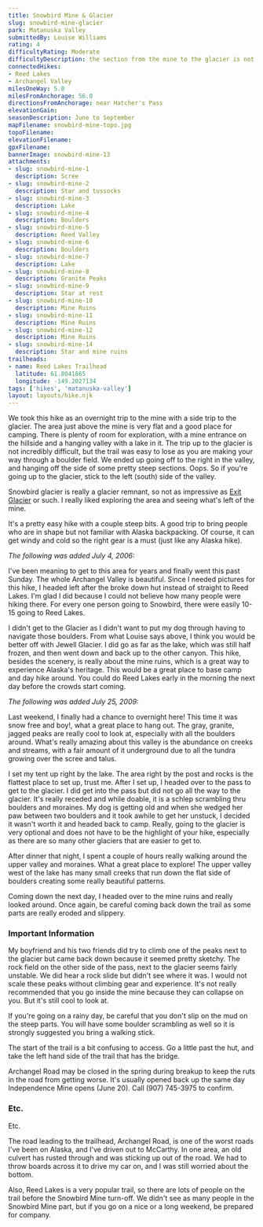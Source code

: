 ```yaml
---
title: Snowbird Mine & Glacier
slug: snowbird-mine-glacier
park: Matanuska Valley
submittedBy: Louise Williams
rating: 4
difficultyRating: Moderate
difficultyDescription: the section from the mine to the glacier is not too steep but the trail is easy to lose and there may be some scrambling involved.
connectedHikes:
- Reed Lakes
- Archangel Valley
milesOneWay: 5.0
milesFromAnchorage: 56.0
directionsFromAnchorage: near Hatcher's Pass
elevationGain: 
seasonDescription: June to September
mapFilename: snowbird-mine-topo.jpg
topoFilename: 
elevationFilename: 
gpxFilename: 
bannerImage: snowbird-mine-13
attachments:
- slug: snowbird-mine-1
  description: Scree
- slug: snowbird-mine-2
  description: Star and tussocks
- slug: snowbird-mine-3
  description: Lake
- slug: snowbird-mine-4
  description: Boulders
- slug: snowbird-mine-5
  description: Reed Valley
- slug: snowbird-mine-6
  description: Boulders
- slug: snowbird-mine-7
  description: Lake
- slug: snowbird-mine-8
  description: Granite Peaks
- slug: snowbird-mine-9
  description: Star at rest
- slug: snowbird-mine-10
  description: Mine Ruins
- slug: snowbird-mine-11
  description: Mine Ruins
- slug: snowbird-mine-12
  description: Mine Ruins
- slug: snowbird-mine-14
  description: Star and mine ruins
trailheads:
- name: Reed Lakes Trailhead
  latitude: 61.8041865
  longitude: -149.2027134
tags: ['hikes', 'matanuska-valley']
layout: layouts/hike.njk
---
```

We took this hike as an overnight trip to the mine with a side trip to the glacier. The area just above the mine is very flat and a good place for camping. There is plenty of room for exploration, with a mine entrance on the hillside and a hanging valley with a lake in it.
The trip up to the glacier is not incredibly difficult, but the trail was easy to lose as you are making your way through a boulder field. We ended up going off to the right in the valley, and hanging off the side of some pretty steep sections. Oops. So if you're going up to the glacier, stick to the left (south) side of the valley.

Snowbird glacier is really a glacier remnant, so not as impressive as [Exit Glacier](http://alaskahikesearch.com/hikes/exit-glacier-and-harding-icefield/ "Exit Glacier & Harding Icefield") or such. I really liked exploring the area and seeing what's left of the mine.

It's a pretty easy hike with a couple steep bits. A good trip to bring people who are in shape but not familiar with Alaska backpacking. Of course, it can get windy and cold so the right gear is a must (just like any Alaska hike).

*The following was added July 4, 2006:*

I've been meaning to get to this area for years and finally went this past Sunday. The whole Archangel Valley is beautiful. Since I needed pictures for this hike, I headed left after the broke down hut instead of straight to Reed Lakes. I'm glad I did because I could not believe how many people were hiking there. For every one person going to Snowbird, there were easily 10-15 going to Reed Lakes.

I didn't get to the Glacier as I didn't want to put my dog through having to navigate those boulders. From what Louise says above, I think you would be better off with Jewell Glacier. I did go as far as the lake, which was still half frozen, and then went down and back up to the other canyon. This hike, besides the scenery, is really about the mine ruins, which is a great way to experience Alaska's heritage. This would be a great place to base camp and day hike around. You could do Reed Lakes early in the morning the next day before the crowds start coming.

*The following was added July 25, 2009:*

Last weekend, I finally had a chance to overnight here! This time it was snow free and boy!, what a great place to hang out. The gray, granite, jagged peaks are really cool to look at, especially with all the boulders around. What's really amazing about this valley is the abundance on creeks and streams, with a fair amount of it underground due to all the tundra growing over the scree and talus.

I set my tent up right by the lake. The area right by the post and rocks is the flattest place to set up, trust me. After I set up, I headed over to the pass to get to the glacier. I did get into the pass but did not go all the way to the glacier. It's really receded and while doable, it is a schlep scrambling thru boulders and moraines. My dog is getting old and when she wedged her paw between two boulders and it took awhile to get her unstuck, I decided it wasn't worth it and headed back to camp. Really, going to the glacier is very optional and does not have to be the highlight of your hike, especially as there are so many other glaciers that are easier to get to.

After dinner that night, I spent a couple of hours really walking around the upper valley and moraines. What a great place to explore! The upper valley west of the lake has many small creeks that run down the flat side of boulders creating some really beautiful patterns. 

Coming down the next day, I headed over to the mine ruins and really looked around. Once again, be careful coming back down the trail as some parts are really eroded and slippery.

### Important Information

My boyfriend and his two friends did try to climb one of the peaks next to the glacier but came back down because it seemed pretty sketchy. The rock field on the other side of the pass, next to the glacier seems fairly unstable. We did hear a rock slide but didn't see where it was. I would not scale these peaks without climbing gear and experience.
It's not really recommended that you go inside the mine because they can collapse on you. But it's still cool to look at.

If you're going on a rainy day, be careful that you don't slip on the mud on the steep parts. You will have some boulder scrambling as well so it is strongly suggested you bring a walking stick.

The start of the trail is a bit confusing to access. Go a little past the hut, and take the left hand side of the trail that has the bridge.

Archangel Road may be closed in the spring during breakup to keep the ruts in the road from getting worse. It's usually opened back up the same day Independence Mine opens (June 20). Call (907) 745-3975 to confirm.

### Etc.

Etc.

The road leading to the trailhead, Archangel Road, is one of the worst roads I've been on Alaska, and I've driven out to McCarthy. In one area, an old culvert has rusted through and was sticking up out of the road. We had to throw boards across it to drive my car on, and I was still worried about the bottom.

Also, Reed Lakes is a very popular trail, so there are lots of people on the trail before the Snowbird Mine turn-off. We didn't see as many people in the Snowbird Mine part, but if you go on a nice or a long weekend, be prepared for company.